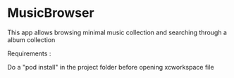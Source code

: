 # MusicBrowser
This app allows browsing minimal music collection and searching through a album collection

Requirements : 

Do a "pod install" in the project folder before opening xcworkspace file

